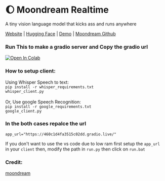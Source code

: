 # 🌔 Moondream Realtime
A tiny vision language model that kicks ass and runs anywhere

[Website](https://moondream.ai/) | [Hugging Face](https://huggingface.co/vikhyatk/moondream2) | [Demo](https://huggingface.co/spaces/vikhyatk/moondream2) | [Moondream Github](https://github.com/vikhyat/moondream)

### Run This to make a gradio server and Copy the gradio url
[![Open In Colab](https://colab.research.google.com/assets/colab-badge.svg)](https://colab.research.google.com/github/neuralfalcon/moondream-realtime/blob/main/Moondream_Realtime.ipynb) <br>
### How to setup client:
Using Whisper Speech to text:<br>
```pip install -r whisper_requirements.txt```<br>
```whisper_client.py```
<br><br>
Or, Use google Speech Recognition: <br>
```pip install -r google_requirements.txt```<br>
```google_client.py```<br>

### In the both cases repalce the url
```app_url="https://460c1d4fa3515c02dd.gradio.live/" ```

If you don't want to use the vs code due to low ram
first setup the ``app_url`` in your ```client``` then, 
modify the path in ```run.py``` then click on ```run.bat```

### Credit:
[moondream](https://github.com/vikhyat/moondream)
